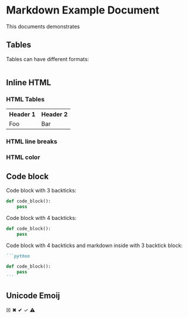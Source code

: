 # Markdown Example Document

This documents demonstrates 

## Tables

Tables can have different formats:

```

```

## Inline HTML

### HTML Tables

<table>
    <tr>
        <th>Header 1</th>
        <th>Header 2</th>
    </tr>
    <tr>
        <td>Foo</td>
        <td>Bar</td>
    </tr>
</table>

### HTML line breaks

### HTML color

## Code block

Code block with 3 backticks:

```python
def code_block():
    pass
```

Code block with 4 backticks:

````python
def code_block():
    pass
````

Code block with 4 backticks and markdown inside with 3 backtick block:

````markdown
```python

def code_block():
    pass
```
````

## Unicode Emoij

☒ ✖ ✔ ✓ ⚠